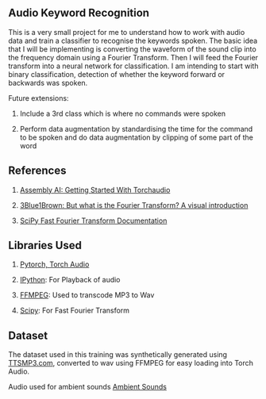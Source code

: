 ## Audio Keyword Recognition

This is a very small project for me to understand how to work with audio data and train a classifier to recognise the keywords spoken. The basic idea that I will be implementing is converting the waveform of the sound clip into the frequency domain using a Fourier Transform. Then I will feed the Fourier transform into a neural network for classification. I am intending to start with binary classification, detection of whether the keyword forward or backwards was spoken. 

Future extensions:

1. Include a 3rd class which is where no commands were spoken

2. Perform data augmentation by standardising the time for the command to be spoken and do data augmentation by clipping of some part of the word

## References

1. [Assembly AI: Getting Started With Torchaudio](https://www.youtube.com/watch?v=3mju52xBFK8)

2. [3Blue1Brown: But what is the Fourier Transform? A visual introduction](https://www.youtube.com/watch?v=spUNpyF58BY)

3. [SciPy Fast Fourier Transform Documentation](https://docs.scipy.org/doc/scipy/tutorial/fft.html)

## Libraries Used

1. [Pytorch, Torch Audio](https://pytorch.org/audio/stable/index.html)

2. [IPython](https://ipython.org/): For Playback of audio

2. [FFMPEG](https://ffmpeg.org/): Used to transcode MP3 to Wav

3. [Scipy](https://scipy.org/): For Fast Fourier Transform

## Dataset

The dataset used in this training was synthetically generated using [TTSMP3.com](https://ttsmp3.com/), converted to wav using FFMPEG for easy loading into Torch Audio.

Audio used for ambient sounds [Ambient Sounds](https://www.soundjay.com/ambient-sounds.html)